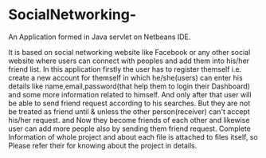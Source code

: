 # SocialNetworking-
An Application formed in Java servlet on Netbeans IDE.

It is based on  social networking website like Facebook or any other social website where users can connect with peoples and add them into his/her friend list.
In this application firstly the user has to register themself i.e. create a new account for themself in which he/she(users) can enter his details like name,email,password(that help them to login their Dashboard)  and some more information related to himself.
And only after that user will be able to send friend request according to his searches.
But they are not be treated as friend until & unless the other person(receiver) can't accept his/her request.
and Now they become friends of each other and likewise user can add more people also by sending them friend request.
Complete Information of whole project and about each file is attached to files itself, so Please refer their for knowing about the project in details. 
